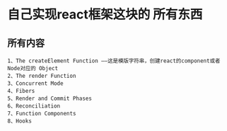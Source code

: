 # 自己实现react框架这块的 所有东西
## 所有内容
    1、The createElement Function ——这是模版字符串，创建react的component或者Node对应的 Object
    2、The render Function
    3、Concurrent Mode
    4、Fibers
    5、Render and Commit Phases
    6、Reconciliation
    7、Function Components
    8、Hooks
